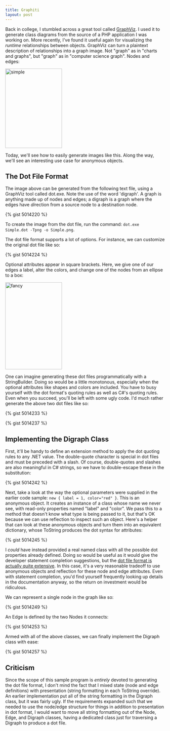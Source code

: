 ```yaml
---
title: Graphiti
layout: post
---
```


Back in college, I stumbled across a great tool called [GraphViz](http://www.graphviz.org/).  I used it to generate class diagrams from the source of a PHP application I was working on.  More recently, I've found it useful again for visualizing the *runtime* relationships between objects.  GraphViz can turn a plaintext description of relationships into a graph image.  Not "graph" as in "charts and graphs", but "graph" as in "computer science graph".  Nodes and edges:

<a href="http://www.headspring.com/wp-content/uploads/2013/02/simple.png"><img src="http://www.headspring.com/wp-content/uploads/2013/02/simple.png" alt="simple" width="179" height="251" class="aligncenter size-medium wp-image-6425" /></a>

Today, we'll see how to easily generate images like this.  Along the way, we'll see an interesting use case for anonymous objects.

## The Dot File Format

The image above can be generated from the following text file, using a GraphViz tool called dot.exe.  Note the use of the word 'digraph'.  A graph is anything made up of nodes and edges; a digraph is a graph where the edges have *di*rection from a source node to a destination node.

{% gist 5014220 %}

To create the image from the dot file, run the command: <code>dot.exe Simple.dot -Tpng -o Simple.png</code>.

The dot file format supports a lot of options.  For instance, we can customize the original dot file like so:

{% gist 5014224 %}

Optional attributes appear in square brackets.  Here, we give one of our edges a label, alter the colors, and change one of the nodes from an ellipse to a box:

<a href="http://www.headspring.com/wp-content/uploads/2013/02/fancy.png"><img src="http://www.headspring.com/wp-content/uploads/2013/02/fancy.png" alt="fancy" width="179" height="275" class="aligncenter size-full wp-image-6424" /></a>

One can imagine generating these dot files programmatically with a StringBuilder.  Doing so would be a little monotonous, especially when the optional attributes like shapes and colors are included.  You have to busy yourself with the dot format's quoting rules as well as C#'s quoting rules.  Even when you succeed, you'll be left with some ugly code.  I'd much rather generate the above two dot files like so:

{% gist 5014233 %}

{% gist 5014237 %}

## Implementing the Digraph Class

First, it'll be handy to define an extension method to apply the dot quoting rules to any .NET value.  The double-quote character is special in dot files and must be preceded with a slash.  Of course, double-quotes and slashes are also meaningful in C# strings, so we have to double-escape these in the substitution:

{% gist 5014242 %}

Next, take a look at the way the optional parameters were supplied in the earlier code sample: <code>new { label = 1, color="red" }</code>.  This is an anonymous object.  It creates an instance of a class whose name we never see, with read-only properties named "label" and "color".  We pass this to a method that doesn't know what type is being passed to it, but that's OK because we can use reflection to inspect such an object.  Here's a helper that can look at these anonymous objects and turn them into an equivalent dictionary, whose ToString produces the dot syntax for attributes:

{% gist 5014245 %}

I *could* have instead provided a real named class with all the possible dot properties already defined.  Doing so would be useful as it would give the developer statement completion suggestions, but the [dot file format is actually quite extensive](http://www.graphviz.org/doc/info/attrs.html).  In this case, it's a very reasonable tradeoff to use anonymous objects and reflection for these node and edge attributes.  Even with statement completion, you'd find yourself frequently looking up details in the documentation anyway, so the return on investment would be ridiculous.

We can represent a single node in the graph like so:

{% gist 5014249 %}

An Edge is defined by the two Nodes it connects:

{% gist 5014253 %}

Armed with all of the above classes, we can finally implement the Digraph class with ease:

{% gist 5014257 %}

## Criticism

Since the scope of this sample program is *entirely* devoted to generating the dot file format, I don't mind the fact that I mixed state (node and edge definitions) with presentation (string formatting in each ToString override).  An earlier implementation put all of the string formatting in the Digraph class, but it was fairly ugly.  If the requirements expanded such that we needed to use the node/edge structure for things in addition to presentation in dot format, I would want to move all string formatting out of the Node, Edge, and Digraph classes, having a dedicated class just for traversing a Digraph to produce a dot file.